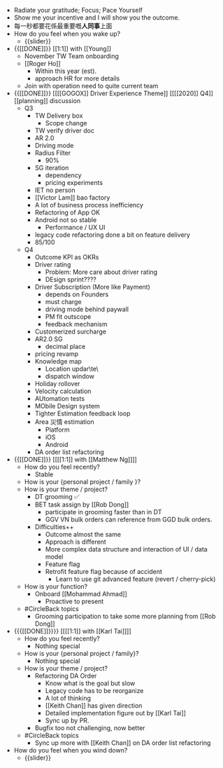 - Radiate your gratitude; Focus; Pace Yourself
- Show me your incentive and I will show you the outcome.
- 每一秒都要花係最重要嘅**人同事**上面
- How do you feel when you wake up?
    - {{slider}}
- {{[[DONE]]}}   [[1:1]] with [[Young]]
    - November TW Team onboarding
    - [[Roger Ho]]
        - Within this year (est).
        - approach HR for more details
    - Join with operation need to quite current team
- {{[[DONE]]}} [[[[GOGOX]] Driver Experience Theme]] [[[[2020]] Q4]] [[planning]] discussion
    - Q3
        - TW Delivery box
            - Scope change 
        - TW verify driver doc
        - AR 2.0
        - Driving mode
        - Radius Filter
            - 90%
        - SG iteration
            - dependency
            - pricing experiments
        - IET no person
        - [[Victor Lam]] bao factory
        - A lot of business process inefficiency
        - Refactoring of App OK 
        - Android not so stable
            - Performance / UX UI
        - legacy code refactoring done a bit on feature delivery
        - 85/100
    - Q4
        - Outcome KPI as OKRs
        - Driver rating
            - Problem: More care about driver rating
            - DEsign sprint????
        - Driver Subscription (More like Payment)
            - depends on Founders
            - must charge
            - driving mode behind paywall
            - PM fit outscope
            - feedback mechanism
        - Customerized surcharge
        - AR2.0 SG
            - decimal place
        - pricing revamp
        - Knowledge map
            - Location updar\te\\
            - dispatch window
        - Holiday rollover 
        - Velocity calculation
        - AUtomation tests
        - MObile Design system
        - Tighter Estimation feedback loop
        - Area 災情 estimation
            - Platform
            - iOS
            - Android
        - DA order list refactoring
- {{[[DONE]]}} [[[[1:1]] with [[Matthew Ng]]]]
    - How do you feel recently?
        - Stable
    - How is your {personal project / family }?
    - How is your theme / project?
        - DT grooming ✅
        - BET task assign by [[Rob Dong]]
            - participate in grooming faster than in DT
            - GGV VN bulk orders can reference from GGD bulk orders.
        - Difficulties++
            - Outcome almost the same
            - Approach is different
            - More complex data structure and interaction of UI / data model
            - Feature flag
            - Retrofit feature flag because of accident
                - Learn to use git advanced feature (revert / cherry-pick)
    - How is your function?
        - Onboard [[Mohammad Ahmad]]
            - Proactive to present
    - #CircleBack topics
        - Grooming participation to take some more planning from [[Rob Dong]]
- {{{[[DONE]]}}}}  [[[[1:1]] with [[Karl Tai]]]]
    - How do you feel recently?
        - Nothing special
    - How is your {personal project / family}?
        - Nothing special
    - How is your theme / project?
        - Refactoring DA Order
            - Know what is the goal but slow
            - Legacy code has to be reorganize
            - A lot of thinking 
            - [[Keith Chan]] has given direction
            - Detailed implementation figure out by [[Karl Tai]]
            - Sync up by PR.
        - Bugfix too not challenging, now better
    - #CircleBack topics
        - Sync up more with [[Keith Chan]] on DA order list refactoring
- How do you feel when you wind down?
    - {{slider}}
